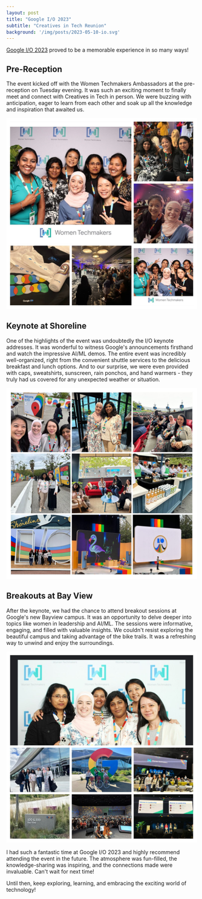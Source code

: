 ```yaml
---
layout: post
title: "Google I/O 2023"
subtitle: "Creatives in Tech Reunion"
background: '/img/posts/2023-05-10-io.svg'
---
```


[Google I/O 2023](https://io.google/2023/) proved to be a memorable experience in so many ways!

## Pre-Reception

The event kicked off with the Women Techmakers Ambassadors at the pre-reception on Tuesday evening. It was such an exciting moment to finally meet and connect with Creatives in Tech in person. We were buzzing with anticipation, eager to learn from each other and soak up all the knowledge and inspiration that awaited us.

![evening reception](/img/posts/2023-05-10-io-reception.jpg)

## Keynote at Shoreline

One of the highlights of the event was undoubtedly the I/O keynote addresses. It was wonderful to witness Google's announcements firsthand and watch the impressive AI/ML demos. The entire event was incredibly well-organized, right from the convenient shuttle services to the delicious breakfast and lunch options. And to our surprise, we were even provided with caps, sweatshirts, sunscreen, rain ponchos, and hand warmers - they truly had us covered for any unexpected weather or situation.

![morning keynotes](/img/posts/2023-05-10-io-keynote.jpg)

## Breakouts at Bay View

After the keynote, we had the chance to attend breakout sessions at Google's new Bayview campus. It was an opportunity to delve deeper into topics like women in leadership and AI/ML. The sessions were informative, engaging, and filled with valuable insights. We couldn't resist exploring the beautiful campus and taking advantage of the bike trails. It was a refreshing way to unwind and enjoy the surroundings.

![afternoon breakouts](/img/posts/2023-05-10-io-bayview.jpg)

I had such a fantastic time at Google I/O 2023 and highly recommend attending the event in the future. The atmosphere was fun-filled, the knowledge-sharing was inspiring, and the connections made were invaluable. Can't wait for next time!

Until then, keep exploring, learning, and embracing the exciting world of technology!
